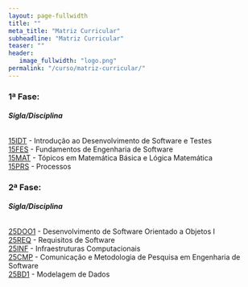 ```yaml
---
layout: page-fullwidth
title: ""
meta_title: "Matriz Curricular"
subheadline: "Matriz Curricular"
teaser: ""
header:
   image_fullwidth: "logo.png"
permalink: "/curso/matriz-curricular/"
---
```


### 1ª Fase:
###### **Sigla/Disciplina**

[15IDT][15idt] - Introdução ao Desenvolvimento de Software e Testes
<br>
[15FES][15fes] - Fundamentos de Engenharia de Software
<br>
[15MAT][15mat] - Tópicos em Matemática Básica e Lógica Matemática
<br>
[15PRS][15prs] - Processos

### 2ª Fase:
###### **Sigla/Disciplina**

[25DOO1][25doo1] - Desenvolvimento de Software Orientado a Objetos I
<br>
[25REQ][25req] - Requisitos de Software
<br>
[25INF][25inf] - Infraestruturas Computacionais
<br>
[25CMP][25cmp] - Comunicação e Metodologia de Pesquisa em Engenharia de Software
<br>
[25BD1][25bd1] - Modelagem de Dados


[15idt]: {{site.url}}/curso/matriz-curricular/15idt 
[15fes]: {{site.url}}/curso/matriz-curricular/15fes
[15mat]: {{site.url}}/curso/matriz-curricular/15mat
[15prs]: {{site.url}}/curso/matriz-curricular/15prs
[25doo1]: {{site.url}}/curso/matriz-curricular/25doo1
[25req]: {{site.url}}/curso/matriz-curricular/25req
[25inf]: {{site.url}}/curso/matriz-curricular/25inf
[25cmp]: {{site.url}}/curso/matriz-curricular/25cmp
[25bd1]: {{site.url}}/curso/matriz-curricular/25bd1



